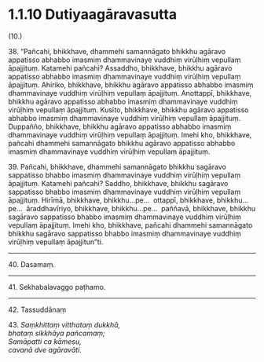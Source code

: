 # 1.1.10 Dutiyaagāravasutta

(10.)

38\. “Pañcahi, bhikkhave, dhammehi samannāgato bhikkhu agāravo appatisso abhabbo imasmiṃ dhammavinaye vuddhiṃ virūḷhiṃ vepullaṃ āpajjituṃ. Katamehi pañcahi? Assaddho, bhikkhave, bhikkhu agāravo appatisso abhabbo imasmiṃ dhammavinaye vuddhiṃ virūḷhiṃ vepullaṃ āpajjituṃ. Ahiriko, bhikkhave, bhikkhu agāravo appatisso abhabbo imasmiṃ dhammavinaye vuddhiṃ virūḷhiṃ vepullaṃ āpajjituṃ. Anottappī, bhikkhave, bhikkhu agāravo appatisso abhabbo imasmiṃ dhammavinaye vuddhiṃ virūḷhiṃ vepullaṃ āpajjituṃ. Kusīto, bhikkhave, bhikkhu agāravo appatisso abhabbo imasmiṃ dhammavinaye vuddhiṃ virūḷhiṃ vepullaṃ āpajjituṃ. Duppañño, bhikkhave, bhikkhu agāravo appatisso abhabbo imasmiṃ dhammavinaye vuddhiṃ virūḷhiṃ vepullaṃ āpajjituṃ. Imehi kho, bhikkhave, pañcahi dhammehi samannāgato bhikkhu agāravo appatisso abhabbo imasmiṃ dhammavinaye vuddhiṃ virūḷhiṃ vepullaṃ āpajjituṃ.

39\. Pañcahi, bhikkhave, dhammehi samannāgato bhikkhu sagāravo sappatisso bhabbo imasmiṃ dhammavinaye vuddhiṃ virūḷhiṃ vepullaṃ āpajjituṃ. Katamehi pañcahi? Saddho, bhikkhave, bhikkhu sagāravo sappatisso bhabbo imasmiṃ dhammavinaye vuddhiṃ virūḷhiṃ vepullaṃ āpajjituṃ. Hirīmā, bhikkhave, bhikkhu…pe…  ottappī, bhikkhave, bhikkhu…pe…  āraddhavīriyo, bhikkhave, bhikkhu…pe…  paññavā, bhikkhave, bhikkhu sagāravo sappatisso bhabbo imasmiṃ dhammavinaye vuddhiṃ virūḷhiṃ vepullaṃ āpajjituṃ. Imehi kho, bhikkhave, pañcahi dhammehi samannāgato bhikkhu sagāravo sappatisso bhabbo imasmiṃ dhammavinaye vuddhiṃ virūḷhiṃ vepullaṃ āpajjitun”ti.

---

40\. Dasamaṃ.

---

41\. Sekhabalavaggo paṭhamo.

---

42\. Tassuddānaṃ

43\. _Saṃkhittaṃ vitthataṃ dukkhā,_  
_bhataṃ sikkhāya pañcamaṃ;_  
_Samāpatti ca kāmesu,_  
_cavanā dve agāravāti._
